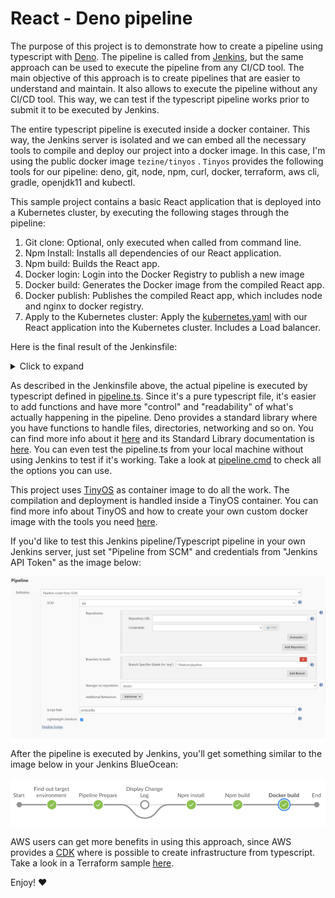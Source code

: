 # React - Deno pipeline
The purpose of this project is to demonstrate how to create a pipeline using typescript with [Deno](https://deno.land/). The pipeline is called from [Jenkins](https://www.jenkins.io/), but the same approach can be used to execute the pipeline from any CI/CD tool. The main objective of this approach is to create pipelines that are easier to understand and maintain. It also allows to execute the pipeline without any CI/CD tool. This way, we can test if the typescript pipeline works prior to submit it to be executed by Jenkins. 

The entire typescript pipeline is executed inside a docker container. This way, the Jenkins server is isolated and we can embed all the necessary tools to compile and deploy our project into a docker image. In this case, I'm using the public docker image `tezine/tinyos` . `Tinyos` provides the following tools for our pipeline: deno, git, node, npm, curl, docker, terraform, aws cli, gradle, openjdk11 and kubectl. 

This sample project contains a basic React application that is deployed into a Kubernetes cluster, by executing the following stages through the pipeline: 

1. Git clone: Optional, only executed when called from command line.
2. Npm Install: Installs all dependencies of our React application.
3. Npm build: Builds the React app.
4. Docker login: Login into the Docker Registry to publish a new image
5. Docker build: Generates the Docker image from the compiled React app. 
6. Docker publish: Publishes the compiled React app, which includes node and nginx to docker registry.  
7. Apply to the Kubernetes cluster: Apply the [kubernetes.yaml](kubernetes.yaml) with our React application into the Kubernetes cluster. Includes a Load balancer. 

Here is the final result of the Jenkinsfile: 

<details>
  <summary>Click to expand</summary>

```groovy
#!groovy
def pipelineScript= 'docker run -v /var/run/docker.sock:/var/run/docker.sock:rw -v "$(pwd)":/home/deno --entrypoint= tezine/tinyos deno run --unstable --quiet -A /home/deno/pipeline.ts '
def shouldDeploy = false
String targetEnvironment
String targetEnvironmentAccount
String targetEnvironmentSlaveRole

final Constants = [
        applicationName : "Awesome",
        supportTeamEmail: "hello@you.com",
        sharedAgent     : "myAgent",
        branchMap       : [
                prod: { String branchName -> branchName ==~ /master/ },
                qual: { String branchName -> branchName ==~ /(?i)release\/.*/ },
                devl: { String branchName -> branchName ==~ /develop/ || branchName ==~ /(?i)feature\/.*/ },
        ],
        slaveAccounts   : [
                roleName: "myRole",
                devl    : "tbd",
                qual    : "tbd",
                cert    : "tbd",
                prod    : "tbd"
        ]
]

pipeline {
    agent none
    options {
        buildDiscarder(logRotator(numToKeepStr: "7"))
        timestamps()
        ansiColor("xterm")
    }

    stages {
        stage("Find out target environment") {
            steps {
                script {
                    targetEnvironment = Constants.branchMap.entrySet().find {it.value.call(env.BRANCH_NAME)}?.key
                    shouldDeploy = targetEnvironment != null
                    targetEnvironmentAccount = targetEnvironment != null ? Constants.slaveAccounts[targetEnvironment] : null
                    targetEnvironmentSlaveRole = targetEnvironmentAccount != null ? "yourRole" : null
                    echo "Should Deploy ? ${shouldDeploy}"
                }
            }
        }

        stage("Pipeline Prepare") {
            agent { label Constants.sharedAgent }
            steps {
                pipelinePrepare(Constants.applicationName, Constants.supportTeamEmail)
            }
        }

        stage("Display Change Log") {
            agent { label Constants.sharedAgent }
            when { branch "master" }
            steps {
                displayGitChangeLog(this)
            }
        }

        stage('Npm install') {
            agent { label Constants.sharedAgent }
            steps {
                sh "${pipelineScript} prodJenkins npmInstall"
            }
        }

        stage('Npm build') {
            agent { label Constants.sharedAgent }
            steps {
                sh "${pipelineScript} prodJenkins npmBuild"
            }
        }

        stage('Docker build') {
            agent { label Constants.sharedAgent }
            steps {
                sh "${pipelineScript} prodJenkins dockerBuild 1.0.0"
            }
        }

    }

    post {
        always { sendResultsNotification(this) }
        success { closeTask(this, "successful", "Deployment Completed Successfully") }
        unsuccessful { closeTask(this, "unsuccessful", "Deployment Failed") }
    }
}    
```
</details>

As described in the Jenkinsfile above, the actual pipeline is executed by typescript defined in [pipeline.ts](pipeline.ts). Since it's a pure typescript file, it's easier to add functions and have more "control" and "readability" of what's actually happening in the pipeline. Deno provides a standard library where you have functions to handle files, directories, networking and so on. You can find more info about it [here](https://deno.land/manual) and its Standard Library documentation is [here](https://doc.deno.land/https/github.com/denoland/deno/releases/latest/download/lib.deno.d.ts). You can even test the pipeline.ts from your local machine without using Jenkins to test if it's working.  Take a look at [pipeline.cmd](pipeline.cmd) to check all the options you can use. 

This project uses [TinyOS](https://hub.docker.com/repository/docker/tezine/tinyos) as container image to do all the work. The compilation and deployment is handled inside a TinyOS container. You can find more info about TinyOS and how to create your own custom docker image with the tools you need [here](https://github.com/b12-144/TinyOS). 

If you'd like to test this Jenkins pipeline/Typescript pipeline in your own Jenkins server, just set "Pipeline from SCM" and credentials from "Jenkins API Token" as the image below: 

![alt text](pics/jenkins.png "Screenshot")

After the pipeline is executed by Jenkins, you'll get something similar to the image below in your Jenkins BlueOcean: 

![alt text](pics/blueocean.png "Screenshot")



AWS users can get more benefits in using this approach, since AWS provides a [CDK](https://aws.amazon.com/pt/cdk/) where is possible to create infrastructure from typescript. Take a look in a Terraform sample [here](https://github.com/hashicorp/terraform-cdk/blob/master/docs/getting-started/typescript.md). 

Enjoy! :heart: